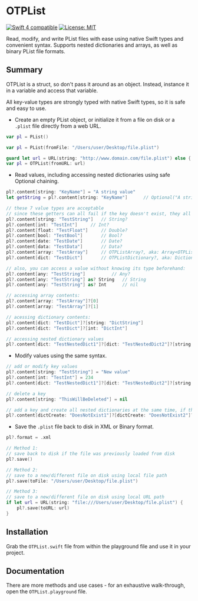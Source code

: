 # OTPList
<p>
<a href="https://developer.apple.com/swift"><img src="https://img.shields.io/badge/Swift4-compatible-orange.svg?style=flat" alt="Swift 4 compatible" /></a>
<a href="https://raw.githubusercontent.com/uraimo/Bitter/master/LICENSE"><img src="http://img.shields.io/badge/license-MIT-blue.svg?style=flat" alt="License: MIT" /></a>
</p>

Read, modify, and write PList files with ease using native Swift types and convenient syntax. Supports nested dictionaries and arrays, as well as binary PList file formats.

## Summary

OTPList is a struct, so don't pass it around as an object. Instead, instance it in a variable and access that variable.

All key-value types are strongly typed with native Swift types, so it is safe and easy to use.



- Create an empty PList object, or initialize it from a file on disk or a `.plist` file directly from a web URL.

```swift
var pl = PList()

var pl = PList(fromFile: "/Users/user/Desktop/file.plist")

guard let url = URL(string: "http://www.domain.com/file.plist") else { return }
var pl = OTPList(fromURL: url)
```

- Read values, including accessing nested dictionaries using safe Optional chaining.

```swift
pl?.content[string: "KeyName"] = "A string value"
let getString = pl?.content[string: "KeyName"]      // Optional("A string value")

// these 7 value types are acceptable
// since these getters can all fail if the key doesn't exist, they all return optionals
pl?.content[string: "TestString"]	// String?
pl?.content[int: "TestInt"]		// Int?
pl?.content[float: "TestFloat"]		// Double?
pl?.content[bool: "TestBool"]		// Bool?
pl?.content[date: "TestDate"]		// Date?
pl?.content[data: "TestData"]		// Data?
pl?.content[array: "TestArray"]		// OTPListArray?, aka: Array<OTPListValue>
pl?.content[dict: "TestDict"]		// OTPListDictionary?, aka: Dictionary<String, OTPListValue>

// also, you can access a value without knowing its type beforehand:
pl?.content[any: "TestString"]			// Any?
pl?.content[any: "TestString"] as? String	// String
pl?.content[any: "TestString"] as? Int		// nil

// accessing array contents:
pl?.content[array: "TestArray"]?[0]
pl?.content[array: "TestArray"]?[1]

// acessing dictionary contents:
pl?.content[dict: "TestDict"]?[string: "DictString"]
pl?.content[dict: "TestDict"]?[int: "DictInt"]

// accessing nested dictionary values
pl?.content[dict: "TestNestedDict1"]?[dict: "TestNestedDict2"]?[string: "NestedString"]
```

- Modify values using the same syntax.

```swift
// add or modify key values
pl?.content[string: "TestString"] = "New value"
pl?.content[int: "TestInt"] = 234
pl?.content[dict: "TestNestedDict1"]?[dict: "TestNestedDict2"]?[string: "NestedString"] = "New value"

// delete a key
pl?.content[string: "ThisWillBeDeleted"] = nil

// add a key and create all nested dictionaries at the same time, if they don't exist
pl?.content[dictCreate: "DoesNotExist1"]?[dictCreate: "DoesNotExist2"]?[string: "NestedString"] = "A string value"
```

- Save the `.plist` file back to disk in XML or Binary format.

```swift
pl?.format = .xml

// Method 1:
// save back to disk if the file was previously loaded from disk
pl?.save()

// Method 2:
// save to a new/different file on disk using local file path
pl?.save(toFile: "/Users/user/Desktop/file.plist")

// Method 3:
// save to a new/different file on disk using local URL path
if let url = URL(string: "file:///Users/user/Desktop/file.plist") {
    pl?.save(toURL: url)
}
```

## Installation

Grab the `OTPList.swift` file from within the playground file and use it in your project.

## Documentation

There are more methods and use cases - for an exhaustive walk-through, open the `OTPList.playground` file.
